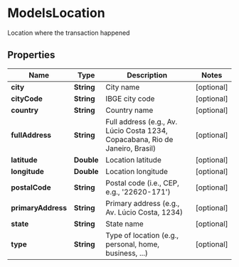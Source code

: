

# ModelsLocation

Location where the transaction happened

## Properties

| Name | Type | Description | Notes |
|------------ | ------------- | ------------- | -------------|
|**city** | **String** | City name |  [optional] |
|**cityCode** | **String** | IBGE city code |  [optional] |
|**country** | **String** | Country name |  [optional] |
|**fullAddress** | **String** | Full address (e.g., Av. Lúcio Costa 1234, Copacabana, Rio de Janeiro, Brasil) |  [optional] |
|**latitude** | **Double** | Location latitude |  [optional] |
|**longitude** | **Double** | Location longitude |  [optional] |
|**postalCode** | **String** | Postal code (i.e., CEP, e.g., &#39;22620-171&#39;) |  [optional] |
|**primaryAddress** | **String** | Primary address (e.g., Av. Lúcio Costa, 1234) |  [optional] |
|**state** | **String** | State name |  [optional] |
|**type** | **String** | Type of location (e.g., personal, home, business, ...) |  [optional] |



